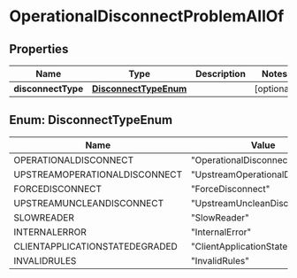

# OperationalDisconnectProblemAllOf


## Properties

Name | Type | Description | Notes
------------ | ------------- | ------------- | -------------
**disconnectType** | [**DisconnectTypeEnum**](#DisconnectTypeEnum) |  |  [optional]



## Enum: DisconnectTypeEnum

Name | Value
---- | -----
OPERATIONALDISCONNECT | &quot;OperationalDisconnect&quot;
UPSTREAMOPERATIONALDISCONNECT | &quot;UpstreamOperationalDisconnect&quot;
FORCEDISCONNECT | &quot;ForceDisconnect&quot;
UPSTREAMUNCLEANDISCONNECT | &quot;UpstreamUncleanDisconnect&quot;
SLOWREADER | &quot;SlowReader&quot;
INTERNALERROR | &quot;InternalError&quot;
CLIENTAPPLICATIONSTATEDEGRADED | &quot;ClientApplicationStateDegraded&quot;
INVALIDRULES | &quot;InvalidRules&quot;



